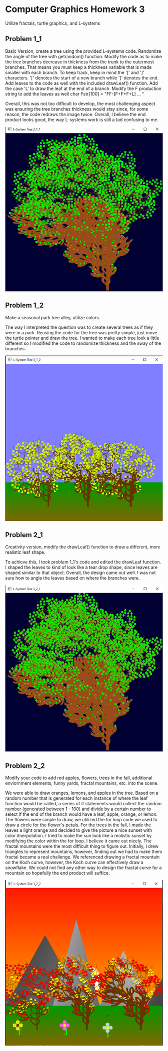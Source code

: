 # Computer Graphics Homework 3
Utilize fractals, turtle graphics, and L-systems

## Problem 1_1
Basic Version, create a tree using the provided L-systems code. Randomize the angle of the tree with getrandom() function. Modify the code as to make the tree branches decrease in thickness from the trunk to the outermost branches. That means you must keep a thickness variable that is made smaller with each branch. To keep track, keep in mind the '[' and ']' characters. '[' denotes the start of a new branch while ']' denotes the end.
Add leaves to the code as well with the included drawLeaf() function. Add the case 'L' to draw the leaf at the end of a branch. Modify the F production string to add the leaves as well char Fstr[100] = "FF-[F+F+F+L] ... "

Overall, this was not too difficult to develop, the most challenging aspect was ensuring the tree branches thickness would stay since, for some reason, the code redraws the image twice. Overall, I believe the end product looks good, the way L-systems work is still a tad confusing to me.

![Problem 1_1](/Homework3/Images/3_1_1_a.PNG)

## Problem 1_2
Make a seasonal park tree alley, utilize colors. 

The way I interpreted the question was to create several trees as if they were in a park. Reusing the code for the tree was pretty simple, just move the turtle pointer and draw the tree. I wanted to make each tree look a little different so I modified the code to randomize thickness and the sway of the branches.

![Problem 1_2](/Homework3/Images/3_1_2.PNG)

## Problem 2_1
Creativity version, modify the drawLeaf() function to draw a different, more realistic leaf shape.

To achieve this, I took problem 1_1's code and edited the drawLeaf function. I shaped the leaves to kind of look like a tear drop shape, since leaves are shaped similar to that object. Overall, the design came out well. I was not sure how to angle the leaves based on where the branches were.

![Problem_2_1](/Homework3/Images/3_2_1_a.PNG)

## Problem 2_2
Modify your code to add red apples, flowers, trees in the fall, additional enviornment elements, funny yards, fractal mountains, etc. into the scene.

We were able to draw oranges, lemons, and apples in the tree. Based on a random number that is generated for each instance of where the leaf function would be called, a series of if statements would collect the random number (generated between 1 - 100) and divide by a certain number to select if the end of the branch would have a leaf, apple, orange, or lemon. The flowers were simple to draw, we utilized the for loop code we used to draw a circle for the flower's petals. For the trees in the fall, I made the leaves a light orange and decided to give the picture a nice sunset with color itnerpolation. I tried to make the sun look like a realistic sunset by modifying the color within the for loop. I believe it came out nicely. The fractal mountains were the most difficult thing to figure out. Initially, I drew triangles to represent mountains, however, finding out we had to make them fractal became a real challenge. We referenced drawing a fractal mountain on the Koch curve, however, the Koch curve can effectively draw a snowflake. We could not find any other way to design the fractal curve for a mountain so hopefully the end product will suffice.

![Problem 2_2](/Homework3/Images/3_2_2.PNG)
